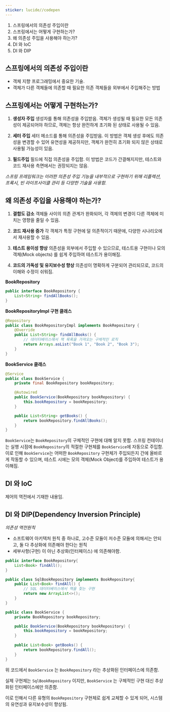 ```yaml
---
sticker: lucide//codepen
---
```

1. 스프링에서의 의존성 주입이란
2. 스프링에서는 어떻게 구현하는가?
3. 왜 의존성 주입을 사용해야 하는가?
4. DI 와 IoC
5. DI 와 DIP 


## 스프링에서의 의존성 주입이란
* 객체 지향 프로그래밍에서 중요한 기술.
* 객체가 다른 객체들에 의존할 때 필요한 의존 객체들을 외부에서 주입해주는 방법



## 스프링에서는 어떻게 구현하는가?
1. **생성자 주입**
	생성자를 통해 의존성을 주입받음. 객체가 생성될 때 필요한 모든 의존성이 제공되어야 하므로, 객체는 항상 완전하게 초기화 된 상태로 사용될 수 있음.

2. **세터 주입**
	세터 메소드를 통해 의존성을 주입받음. 이 방법은 객체 생성 후에도 의존성을 변경할 수 있어 유연성을 제공하지만, 객체가 완전히 초기화 되지 않은 상태로 사용될 가능성이 있음.

3. **필드주입**
	필드에 직접 의존성을 주입함. 이 방법은 코드가 간결해지지만, 테스트와 코드 재사용 측면에서는 권장되지는 않음.

_스프링 프레임워크는 이러한 의존성 주입 기능을 내부적으로 구현하기 위해 리플렉션, 프록시, 빈 라이프사이클 관리 등 다양한 기술을 사용함._


## 왜 의존성 주입을 사용해야 하는가?
1. **결합도 감소**
	객체들 사이의 의존 관계가 완화되어, 각 객체의 변경이 다른 객체에 미치는 영향을 줄일 수 있음.

2. **코드 재사용 증가**
	각 객체가 특정 구현에 덜 의존적이기 때문에, 다양한 시나리오에서 재사용할 수 있음.
   
3. **테스트 용이성 향상**
	의존성을 외부에서 주입할 수 있으므로, 테스트용 구현이나 모의 객체(Mock objects) 를 쉽게 주입하여 테스트가 용이해짐.   
   
4. **코드의 가독성 및 유지보수성 향상**
	의존성이 명확하게 구분되어 관리되므로, 코드의 이해와 수정이 쉬워짐.

**BookRepository**
```java
public interface BookRepository {
    List<String> findAllBooks();
}
```

**BookRepositoryImpl 구현 클래스**
```java
@Repository
public class BookRepositoryImpl implements BookRepository {
    @Override
    public List<String> findAllBooks() {
        // 데이터베이스에서 책 목록을 가져오는 구체적인 로직
        return Arrays.asList("Book 1", "Book 2", "Book 3");
    }
}
```

**BookService 클래스**
```java
@Service
public class BookService {
    private final BookRepository bookRepository;

    @Autowired
    public BookService(BookRepository bookRepository) {
        this.bookRepository = bookRepository;
    }

    public List<String> getBooks() {
        return bookRepository.findAllBooks();
    }
}
```

`BookService`는 `BookRepository`의 구체적인 구현에 대해 알지 못함. 
스프링 컨테이너는 실행 시점에 `BookRepository`의 적절한 구현체를 `BookService`에 자동으로 주입함. 
이로 인해 `BookService`는 어떠한 `BookRepository` 구현체가 주입되든지 간에 올바르게 작동할 수 있으며, 테스트 시에는 모의 객체(Mock Object)를 주입하여 테스트가 용이해짐.


## DI 와 IoC
제어의 역전에서 기재한 내용임.


## DI 와  DIP(Dependency Inversion Principle)
_의존성 역전원칙_

* 소프트웨어 아키텍처 원칙 중 하나로, 고수준 모듈이 저수준 모듈에 의해서는 안되고, 둘 다 추상화에 의존해야 한다는 원칙
* 세부사항(구현) 이 아닌 추상화(인터페이스) 에 의존해야함.


```java
public interface BookRepository{
	List<Book> findAll();
}

public class SqlBookRepository implements BookRepository{
	public List<Book> findAll() {
		// SQL 데이터베이스에서 책을 찾는 구현
		return new ArrayList<>();
	}
}

public class BookService {
	private BookRepository bookRepository;

	public BookService(BookRepository bookRepository) {
		this.bookRepository = bookRepository;
	}
	
	public List<Book> getBooks() {
		return bookRepository.findAll();
	}
}
```

위 코드에서 `BookService` 는 `BookRepository` 라는 추상화된 인터페이스에 의존함.

실제 구현체는 `SqlBookRepository` 이지만, `BookService` 는 구체적인 구현 대신 추상화된 인터페이스에만 의존함.

이로 인해서 다른 유형의 `BookRepository` 구현체로 쉽게 교체할 수 있게 되어, 시스템의 유연성과 유지보수성이 향상됨.

